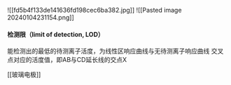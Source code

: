 ![[fd5b4f133de141636fd198cec6ba382.jpg]]
![[Pasted image 20240104231154.png]]
#### 检测限（limit of detection, LOD） 
能检测出的最低的待测离子活度，为线性区响应曲线与无待测离子响应曲线 交叉点对应的活度值，即AB与CD延长线的交点X

[[玻璃电极]]
